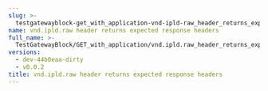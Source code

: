 ```yaml
---
slug: >-
  testgatewayblock-get_with_application-vnd-ipld-raw_header_returns_expected_response_headers
name: vnd.ipld.raw header returns expected response headers
full_name: >-
  TestGatewayBlock/GET_with_application/vnd.ipld.raw_header_returns_expected_response_headers
versions:
  - dev-44b0eaa-dirty
  - v0.0.2
title: vnd.ipld.raw header returns expected response headers
---
```



